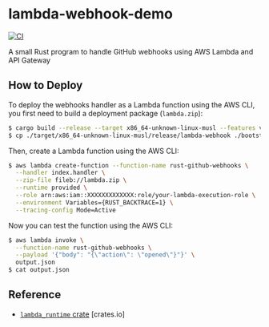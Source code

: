# lambda-webhook-demo
[![CI](https://github.com/rim-buei/lambda-webhook-demo/workflows/CI/badge.svg)](https://github.com/rim-buei/lambda-webhook-demo/actions)

A small Rust program to handle GitHub webhooks using AWS Lambda and API Gateway

## How to Deploy
To deploy the webhooks handler as a Lambda function using the AWS CLI, you first need to build a deployment package (`lambda.zip`):
```sh
$ cargo build --release --target x86_64-unknown-linux-musl --features vendored
$ cp ./target/x86_64-unknown-linux-musl/release/lambda-webhook ./bootstrap && zip lambda.zip bootstrap && rm bootstrap
```

Then, create a Lambda function using the AWS CLI:
```sh
$ aws lambda create-function --function-name rust-github-webhooks \
  --handler index.handler \
  --zip-file fileb://lambda.zip \
  --runtime provided \
  --role arn:aws:iam::XXXXXXXXXXXXX:role/your-lambda-execution-role \
  --environment Variables={RUST_BACKTRACE=1} \
  --tracing-config Mode=Active
```

Now you can test the function using the AWS CLI:
```sh
$ aws lambda invoke \
  --function-name rust-github-webhooks \
  --payload '{"body": "{\"action\": \"opened\"}"}' \
  output.json
$ cat output.json
```

## Reference
- [`lambda_runtime` crate](https://crates.io/crates/lambda_runtime) [crates.io]
